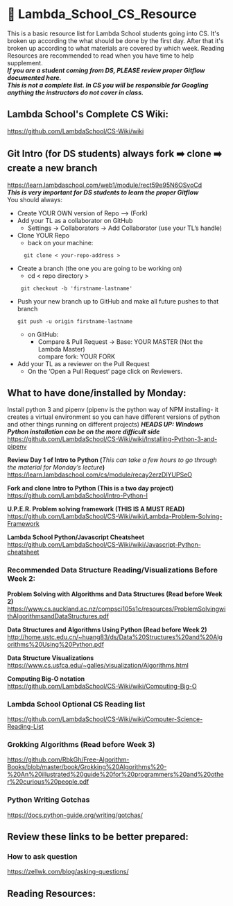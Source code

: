 # 🤖 Lambda_School_CS_Resource
This is a basic resource list for Lambda School students going into CS. It's broken up according the what should be done by the first day. After that it's broken up according to what materials are covered by which week. Reading Resources are recommended to read when you have time to help supplement.   
**_If you are a student coming from DS, PLEASE review proper Gitflow documented here._**    
**_This is not a complete list. In CS you will be responsible for Googling anything the instructors do not cover in class._**

## Lambda School's Complete CS Wiki:
https://github.com/LambdaSchool/CS-Wiki/wiki

## Git Intro (for DS students) always fork ➡️ clone ➡️ create a new branch
https://learn.lambdaschool.com/web1/module/rect59e95N6OSvoCd   
**_This is very important for DS students to learn the proper Gitflow_**  
You should always:  
- Create YOUR OWN version of Repo —> (Fork)   
- Add your TL as a collaborator on GitHub  
  - Settings -> Collaborators -> Add Collaborator (use your TL’s handle)  
- Clone YOUR Repo  
  - back on your machine:  
  ```
    git clone < your-repo-address >  
    ```
- Create a branch (the one you are going to be working on)   
  - cd < repo directory >
  ```
   git checkout -b 'firstname-lastname'
  ```
- Push your new branch up to GitHub and make all future pushes to that branch  
   ```
   git push -u origin firstname-lastname
   ```
  - on GitHub:
    - Compare & Pull Request -> Base: YOUR MASTER (Not the Lambda Master)      
      compare fork: YOUR FORK
- Add your TL as a reviewer on the Pull Request     
  - On the ‘Open a Pull Request‘ page click on Reviewers. 

## What to have done/installed by Monday:
Install python 3 and pipenv (pipenv is the python way of NPM installing- it creates a virtual environment so you can have different versions of python and other things running on different projects) **_HEADS UP: Windows Python installation can be on the more difficult side_**
https://github.com/LambdaSchool/CS-Wiki/wiki/Installing-Python-3-and-pipenv

**Review Day 1 of Intro to Python (**_This can take a few hours to go through the material for Monday’s lecture_**)**  
https://learn.lambdaschool.com/cs/module/recay2erzDlYUPSeO

**Fork and clone Intro to Python (This is a two day project)**
https://github.com/LambdaSchool/Intro-Python-I

**U.P.E.R. Problem solving framework (THIS IS A MUST READ)**  
https://github.com/LambdaSchool/CS-Wiki/wiki/Lambda-Problem-Solving-Framework    

**Lambda School Python/Javascript Cheatsheet**  
https://github.com/LambdaSchool/CS-Wiki/wiki/Javascript-Python-cheatsheet

### __**Recommended Data Structure Reading/Visualizations Before Week 2:**__  
**Problem Solving with Algorithms and Data Structures (Read before Week 2)**  
https://www.cs.auckland.ac.nz/compsci105s1c/resources/ProblemSolvingwithAlgorithmsandDataStructures.pdf   

**Data Structures and Algorithms Using Python (Read before Week 2)**  
http://home.ustc.edu.cn/~huang83/ds/Data%20Structures%20and%20Algorithms%20Using%20Python.pdf 

**Data Structure Visualizations**  
https://www.cs.usfca.edu/~galles/visualization/Algorithms.html   

**Computing Big-O notation**  
https://github.com/LambdaSchool/CS-Wiki/wiki/Computing-Big-O  
### Lambda School Optional CS Reading list   
https://github.com/LambdaSchool/CS-Wiki/wiki/Computer-Science-Reading-List   

### Grokking Algorithms (Read before Week 3)      
https://github.com/RbkGh/Free-Algorithm-Books/blob/master/book/Grokking%20Algorithms%20-%20An%20illustrated%20guide%20for%20programmers%20and%20other%20curious%20people.pdf   
 

### Python Writing Gotchas  
https://docs.python-guide.org/writing/gotchas/  
## Review these links to be better prepared:


###  How to ask question   
https://zellwk.com/blog/asking-questions/





## Reading Resources:
